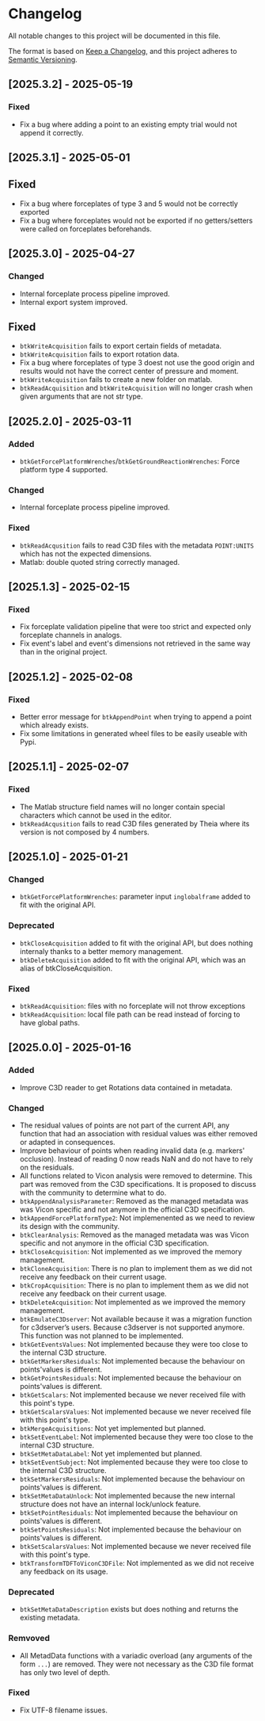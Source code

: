 # Changelog
All notable changes to this project will be documented in this file.

The format is based on [Keep a Changelog](https://keepachangelog.com/en/1.0.0/),
and this project adheres to [Semantic Versioning](https://semver.org/spec/v2.0.0.html).

## [2025.3.2] - 2025-05-19

### Fixed
- Fix a bug where adding a point to an existing empty trial would not append it correctly.

## [2025.3.1] - 2025-05-01

## Fixed
- Fix a bug where forceplates of type 3 and 5 would not be correctly exported
- Fix a bug where forceplates would not be exported if no getters/setters were called on forceplates beforehands.

## [2025.3.0] - 2025-04-27

### Changed
- Internal forceplate process pipeline improved.
- Internal export system improved. 

## Fixed
- `btkWriteAcquisition` fails to export certain fields of metadata.
- `btkWriteAcquisition` fails to export rotation data.
- Fix a bug where forceplates of type 3 doest not use the good origin and results would not have the correct center of pressure and moment.
- `btkWriteAcquisition` fails to create a new folder on matlab.
- `btkReadAcquisition` and `btkWriteAcquisition` will no longer crash when given arguments that are not str type.

## [2025.2.0] - 2025-03-11

### Added
- `btkGetForcePlatformWrenches`/`btkGetGroundReactionWrenches`: Force platform type 4 supported.

### Changed
- Internal forceplate process pipeline improved.

### Fixed
- `btkReadAcqusition` fails to read C3D files with the metadata `POINT:UNITS` which has not the expected dimensions.
- Matlab: double quoted string correctly managed.

## [2025.1.3] - 2025-02-15

### Fixed
- Fix forceplate validation pipeline that were too strict and expected only forceplate channels in analogs.
- Fix event's label and event's dimensions not retrieved in the same way than in the original project.

## [2025.1.2] - 2025-02-08

### Fixed
- Better error message for `btkAppendPoint` when trying to append a point which already exists.
- Fix some limitations in generated wheel files to be easily useable with Pypi.

## [2025.1.1] - 2025-02-07

### Fixed
- The Matlab structure field names will no longer contain special characters which cannot be used in the editor.
- `btkReadAcqusition` fails to read C3D files generated by Theia where its version is not composed by 4 numbers.

## [2025.1.0] - 2025-01-21

### Changed
- `btkGetForcePlatformWrenches`: parameter input `inglobalframe` added to fit with the original API.

### Deprecated
- `btkCloseAcquisition` added to fit with the original API, but does nothing internaly thanks to a better memory management.
- `btkDeleteAcquisition` added to fit with the original API, which was an alias of btkCloseAcquisition.

### Fixed
- `btkReadAcquisition`: files with no forceplate will not throw exceptions
- `btkReadAcquisition`: local file path can be read instead of forcing to have global paths.

## [2025.0.0] - 2025-01-16

### Added
- Improve C3D reader to get Rotations data contained in metadata.

### Changed
- The residual values of points are not part of the current API, any function that had an association with residual values was either removed or adapted in consequences.
- Improve behaviour of points when reading invalid data (e.g. markers' occlusion). Instead of reading 0 now reads NaN and do not have to rely on the residuals.
- All functions related to Vicon analysis were removed to determine. This part was removed from the C3D specifications. It is proposed to discuss with the community to determine what to do.
- `btkAppendAnalysisParameter`: Removed as the managed metadata was was Vicon specific and not anymore in the official C3D specification.
- `btkAppendForcePlatformType2`: Not implemenented as we need to review its design with the community.
- `btkClearAnalysis`: Removed as the managed metadata was was Vicon specific and not anymore in the official C3D specification.
- `btkCloseAcquisition`: Not implemented as we improved the memory management.
- `btkCloneAcquisition`: There is no plan to implement them as we did not receive any feedback on their current usage.
- `btkCropAcquisition`: There is no plan to implement them as we did not receive any feedback on their current usage.
- `btkDeleteAcquisition`: Not implemented as we improved the memory management.
- `btkEmulateC3Dserver`: Not available because it was a migration function for c3dserver’s users. Because c3dserver is not supported anymore. This function was not planned to be implemented.
- `btkGetEventsValues`: Not implemented because they were too close to the internal C3D structure.
- `btkGetMarkersResiduals`: Not implemented because the behaviour on points'values is different.
- `btkGetPointsResiduals`: Not implemented because the behaviour on points'values is different.
- `btkGetScalars`: Not implemented because we never received file with this point's type.
- `btkGetScalarsValues`: Not implemented because we never received file with this point's type.
- `btkMergeAcquisitions`: Not yet implemented but planned.
- `btkSetEventLabel`: Not implemented because they were too close to the internal C3D structure.
- `btkSetMetaDataLabel`: Not yet implemented but planned.
- `btkSetEventSubject`: Not implemented because they were too close to the internal C3D structure.
- `btkSetMarkersResiduals`: Not implemented because the behaviour on points'values is different.
- `btkSetMetaDataUnlock`: Not implemented because the new internal structure does not have an internal lock/unlock feature.
- `btkSetPointResiduals`: Not implemented because the behaviour on points'values is different.
- `btkSetPointsResiduals`: Not implemented because the behaviour on points'values is different.
- `btkSetScalarsValues`: Not implemented because we never received file with this point's type.
- `btkTransformTDFToViconC3DFile`: Not implemented as we did not receive any feedback on its usage.

### Deprecated
- `btkSetMetaDataDescription` exists but does nothing and returns the existing metadata.

### Remvoved
- All MetadData functions with a variadic overload (any arguments of the form `...`) are removed. They were not necessary as the C3D file format has only two level of depth.

### Fixed
- Fix UTF-8 filename issues.
